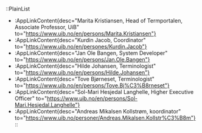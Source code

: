 ::PlainList
- :AppLinkContent{desc="Marita Kristiansen, Head of Termportalen, Associate Professor, UiB" to="https://www.uib.no/en/persons/Marita.Kristiansen"}
- :AppLinkContent{desc="Kurdin Jacob, Coordinator" to="https://www.uib.no/en/persones/Kurdin.Jacob"}
- :AppLinkContent{desc="Jan Ole Bangen, System Developer" to="https://www.uib.no/en/persons/Jan.Ole.Bangen"}
- :AppLinkContent{desc="Hilde Johansen, Terminologist" to="https://www.uib.no/en/persons/Hilde.Johansen"}
- :AppLinkContent{desc="Tove Bjørneset, Terminologist" to="https://www.uib.no/en/persons/Tove.Bj%C3%B8rneset"}
- :AppLinkContent{desc="Sol-Mari Hesjedal Langhelle, Higher Executive Officer" to="https://www.uib.no/en/persons/Sol-Mari.Hesjedal.Langhelle"}
- :AppLinkContent{desc="Andreas Mikalsen Kollstrøm, koordinator" to="https://www.uib.no/personer/Andreas.Mikalsen.Kollstr%C3%B8m"}
::
